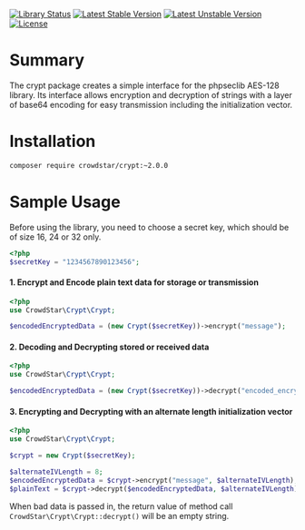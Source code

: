 [![Library Status](https://github.com/Crowdstar/crypt/workflows/Unit%20Tests/badge.svg)](https://github.com/Crowdstar/crypt/actions)
[![Latest Stable Version](https://poser.pugx.org/Crowdstar/crypt/v/stable.svg)](https://packagist.org/packages/crowdstar/crypt)
[![Latest Unstable Version](https://poser.pugx.org/Crowdstar/crypt/v/unstable.svg)](https://packagist.org/packages/crowdstar/crypt)
[![License](https://poser.pugx.org/Crowdstar/crypt/license.svg)](https://packagist.org/packages/crowdstar/crypt)

# Summary

The crypt package creates a simple interface for the phpseclib AES-128 library. Its interface allows encryption and decryption of strings with a layer of base64 encoding for easy transmission including the initialization vector.

# Installation

```bash
composer require crowdstar/crypt:~2.0.0
```

# Sample Usage

Before using the library, you need to choose a secret key, which should be of size 16, 24 or 32 only.

```php
<?php
$secretKey = "1234567890123456";
```

#### 1. Encrypt and Encode plain text data for storage or transmission


```php
<?php
use CrowdStar\Crypt\Crypt;

$encodedEncryptedData = (new Crypt($secretKey))->encrypt("message");
```

#### 2. Decoding and Decrypting stored or received data
```php
<?php
use CrowdStar\Crypt\Crypt;

$encodedEncryptedData = (new Crypt($secretKey))->decrypt("encoded_encrypted_data");
```

#### 3. Encrypting and Decrypting with an alternate length initialization vector
```php
<?php
use CrowdStar\Crypt\Crypt;

$crypt = new Crypt($secretKey);

$alternateIVLength = 8;
$encodedEncryptedData = $crypt->encrypt("message", $alternateIVLength);
$plainText = $crypt->decrypt($encodedEncryptedData, $alternateIVLength);
```

When bad data is passed in, the return value of method call `CrowdStar\Crypt\Crypt::decrypt()` will be an empty string.
